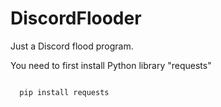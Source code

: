 # DiscordFlooder
Just a Discord flood program.

You need to first install Python library "requests"

<code>
  pip install requests
  </code>
